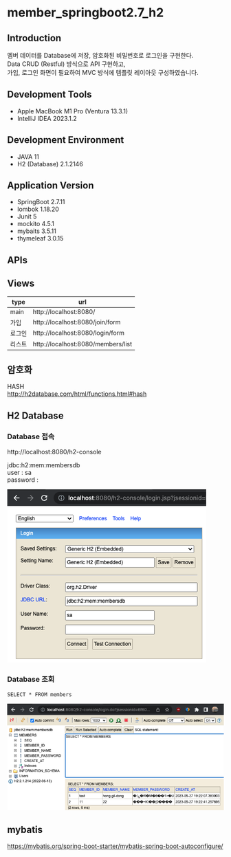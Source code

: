 # member_springboot2.7_h2

## Introduction
멤버 데이터를 Database에 저장, 암호화된 비밀번호로 로그인을 구현한다.  
Data CRUD (Restful) 방식으로 API 구현하고,   
가입, 로그인 화면이 필요하여 MVC 방식에 템플릿 레이아웃 구성하였습니다. 

## Development Tools
- Apple MacBook M1 Pro (Ventura 13.3.1)
- IntelliJ IDEA 2023.1.2  

## Development Environment
- JAVA 11
- H2 (Database) 2.1.2146

## Application Version
- SpringBoot 2.7.11
- lombok 1.18.20
- Junit 5
- mockito 4.5.1
- mybaits 3.5.11
- thymeleaf 3.0.15

## APIs


## Views

| type | url |
|---|---|
|main | http://localhost:8080/ |  
|가입 | http://localhost:8080/join/form|
|로그인 | http://localhost:8080/login/form |
|리스트 | http://localhost:8080/members/list |
## 암호화

HASH  
http://h2database.com/html/functions.html#hash

## H2 Database 

### Database 접속  
http://localhost:8080/h2-console

jdbc:h2:mem:membersdb  
user : sa   
password :   

![h2-select](src/main/resources/static/images/h2-connect.png)

### Database 조회  
```
SELECT * FROM members
```

![h2-select](src/main/resources/static/images/h2-select.png)

## mybatis

https://mybatis.org/spring-boot-starter/mybatis-spring-boot-autoconfigure/